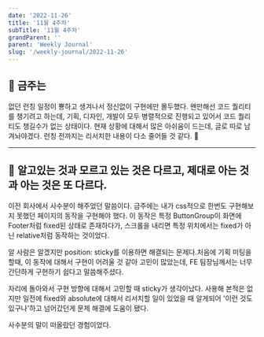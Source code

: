 ```yaml
---
date: '2022-11-26'
title: '11월 4주차'
subTitle: '11월 4주차'
grandParent: ''
parent: 'Weekly Journal'
slug: '/weekly-journal/2022-11-26'
---
```


## 📌 금주는

없던 런칭 일정이 뿅하고 생겨나서 정신없이 구현에만 몰두했다. 왠만해선 코드 퀄리티를 챙기려고 하는데, 기획, 디자인, 개발이 모두 병렬적으로 진행되고 있어서 코드 퀄리티도 챙길수가 없는 상태이다. 현재 상황에 대해서 많은 아쉬움이 드는데, 글로 따로 남겨놔야겠다. 런칭 전까지는 리서치한 내용이 다소 줄어들 것 같다. 🫠

---

## 📌 알고있는 것과 모르고 있는 것은 다르고, 제대로 아는 것과 아는 것은 또 다르다.

이전 회사에서 사수분이 해주었던 말씀이다. 금주에는 내가 css적으로 한번도 구현해보지 못했던 페이지의 동작을 구현해야 했다. 이 동작은 특정 ButtonGroup이 화면에 Footer처럼 fixed된 상태로 존재하다가, 스크롤을 내리면 특정 위치에서는 fixed가 아닌 relative처럼 동작하는 것이었다.

알 사람은 알겠지만 position: sticky를 이용하면 해결되는 문제다.처음에 기획 미팅을 할때, 이 동작에 대해서 구현이 어려울 것 같아 고민이 많았는데, FE 팀장님께서는 너무 간단하게 구현하기 쉽다고 말씀해주셨다.

자리에 돌아와서 구현 방향에 대해서 고민할 때 sticky가 생각이났다. 사용해 본적은 없지만 일전에 fixed와 absolute에 대해서 리서치할 일이 있었을 때 알게되어 '이런 것도 있구나'하고 넘어갔던게 문제 해결에 도움이 됐다.

사수분의 말이 떠올랐던 경험이었다.

